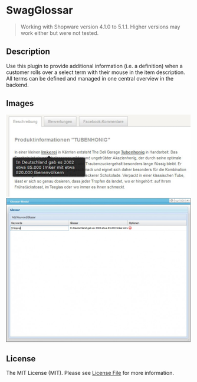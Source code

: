 # SwagGlossar
> Working with Shopware version 4.1.0 to 5.1.1.
> Higher versions may work either but were not tested.

## Description
Use this plugin to provide additional information (i.e. a definition) when a customer rolls over a select term with their mouse in the item description.
All terms can be defined and managed in one central overview in the backend. 

## Images

<img src="image1.jpg" alt="Frontend" style="width: 500px;"/>
<img src="image2.jpg" alt="Backend" style="width: 500px;"/>


## License

The MIT License (MIT). Please see [License File](LICENSE) for more information.
